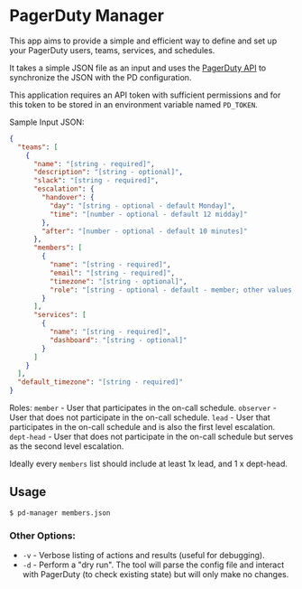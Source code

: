 # PagerDuty Manager

This app aims to provide a simple and efficient way to define and set up your PagerDuty users, teams, services, and schedules.

It takes a simple JSON file as an input and uses the [PagerDuty API](https://developer.pagerduty.com/) to synchronize the JSON with the PD
configuration.

This application requires an API token with sufficient permissions and for this token to be stored in an environment variable
named `PD_TOKEN`.

Sample Input JSON:

```json
{
  "teams": [
	{
	  "name": "[string - required]",
	  "description": "[string - optional]",
	  "slack": "[string - required]",
	  "escalation": {
		"handover": {
		  "day": "[string - optional - default Monday]",
		  "time": "[number - optional - default 12 midday]"
		},
		"after": "[number - optional - default 10 minutes]"
	  },
	  "members": [
		{
		  "name": "[string - required]",
		  "email": "[string - required]",
		  "timezone": "[string - optional]",
		  "role": "[string - optional - default - member; other values: lead, observer, dept-head]"
		}
	  ],
	  "services": [
		{
		  "name": "[string - required]",
		  "dashboard": "[string - optional]"
		}
	  ]
	}
  ],
  "default_timezone": "[string - required]"
}
```

Roles:
`member` - User that participates in the on-call schedule.
`observer` - User that does not participate in the on-call schedule.
`lead` - User that participates in the on-call schedule and is also the first level escalation.
`dept-head` - User that does not participate in the on-call schedule but serves as the second level escalation.

Ideally every `members` list should include at least 1x lead, and 1 x dept-head.

## Usage

`$ pd-manager members.json`

### Other Options:
* `-v` - Verbose listing of actions and results (useful for debugging).
* `-d` - Perform a "dry run". The tool will parse the config file and interact with PagerDuty (to check existing state) but will only make no 
changes.